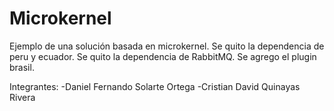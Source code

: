 # Microkernel
Ejemplo de una solución basada en microkernel.
Se quito la dependencia de peru y ecuador.
Se quito la dependencia de RabbitMQ.
Se agrego el plugin brasil.

Integrantes: -Daniel Fernando Solarte Ortega
             -Cristian David Quinayas Rivera
